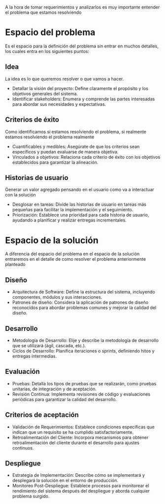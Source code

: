A la hora de tomar requerimientos y analizarlos es muy importante entender el problema que estamos resolviendo

# Espacio del problema 

Es el espacio para la definición del problema sin entrar en muchos detalles, los cuales entra en los siguientes puntos:
## Idea

La idea es lo que queremos resolver o que vamos a hacer.
- Detallar la visión del proyecto: Define claramente el propósito y los objetivos generales del sistema.
- Identificar stakeholders: Enumera y comprende las partes interesadas para abordar sus necesidades y expectativas.
## Criterios de éxito 

Como identificamos si estamos resolviendo el problema, si realmente estamos resolviendo el problema realmente
- Cuantificables y medibles: Asegúrate de que los criterios sean específicos y puedan evaluarse de manera objetiva.
- Vinculados a objetivos: Relaciona cada criterio de éxito con los objetivos establecidos para garantizar la alineación.
## Historias de usuario

Generar un valor agregado pensando en el usuario como va a interactuar con la solución
- Desglosar en tareas: Divide las historias de usuario en tareas más pequeñas para facilitar la implementación y el seguimiento.
- Priorización: Establece una prioridad para cada historia de usuario, ayudando a planificar y realizar entregas incrementales.

# Espacio de la solución
A diferencia del espacio del problema en el espacio de la solución entraremos en el detalle de como resolver el problema anteriormente planteado 

## Diseño 

- Arquitectura de Software: Define la estructura del sistema, incluyendo componentes, módulos y sus interacciones.
- Patrones de diseño: Considera la aplicación de patrones de diseño reconocidos para abordar problemas comunes y mejorar la calidad del diseño.
## Desarrollo 

- Metodología de Desarrollo: Elije y describe la metodología de desarrollo que se utilizará (ágil, cascada, etc.).
- Ciclos de Desarrollo: Planifica iteraciones o sprints, definiendo hitos y entregas intermedias.
## Evaluación 

- Pruebas: Detalla los tipos de pruebas que se realizarán, como pruebas unitarias, de integración y de aceptación.
- Revisión Continua: Implementa revisiones de código y evaluaciones periódicas para garantizar la calidad del desarrollo.
## Criterios de aceptación

- Validación de Requerimientos: Establece condiciones específicas que indican que un requisito se ha cumplido satisfactoriamente.
- Retroalimentación del Cliente: Incorpora mecanismos para obtener retroalimentación del cliente durante el desarrollo para ajustes continuos.
## Despliegue 

- Estrategia de Implementación: Describe cómo se implementará y desplegará la solución en el entorno de producción.
- Monitoreo Post-Despliegue: Establece procesos para monitorear el rendimiento del sistema después del despliegue y aborda cualquier problema surgido.